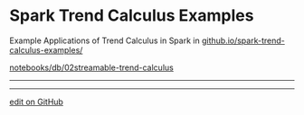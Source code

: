 # Spark Trend Calculus Examples

Example Applications of Trend Calculus in Spark in [github.io/spark-trend-calculus-examples/](https://lamastex.github.io/spark-trend-calculus-examples/)

[notebooks/db/02streamable-trend-calculus](notebooks/db/02streamable-trend-calculus.md)

---
---


[edit on GitHub](https://github.com/lamastex/spark-trend-calculus-examples/edit/master/README.md)
